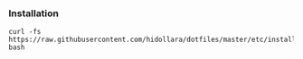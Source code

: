 ### Installation
```
curl -fs https://raw.githubusercontent.com/hidollara/dotfiles/master/etc/install.sh| bash
```
